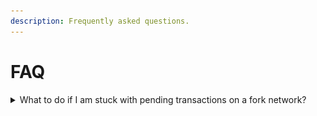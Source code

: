 ```yaml
---
description: Frequently asked questions.
---
```


# FAQ

<details>

<summary>What to do if I am stuck with pending transactions on a fork network?</summary>

You can end up in this situation if you are following the [onchain tutorial](tutorials/tuto.md) or the [onchain boilerplate](run-example-apps/onchain-sample-project.md). If it is the case, you are unable to make any transaction work on your local chain, and you surely view this type of message on your MetaMask:

![MetaMask connected to a locally forked Mumbai Testnet](<../.gitbook/assets/Capture d’écran 2023-05-12 à 01.10.06.png>)

![Pending MetaMask transactions](<../.gitbook/assets/Capture d’écran 2023-05-12 à 01.11.27.png>)

To get rid of this issue, you will need to go to "Settings > Advanced > Clear activity tab data" while connected to the fork chain (so anvil node is still running).

![MetaMask settings to clear activity tab data](<../.gitbook/assets/Capture d’écran 2023-05-12 à 01.18.14 (1).png>)

You can then stop your anvil local node and the frontend of your application before relaunching the anvil node with `yarn anvil` and then your frontend with `yarn dev`. If you are still stuck with this restart, come ask your questions in our [Discord](https://discord.gg/sismo) in the **#dev-support** channel or in our [Dev Telegram](https://t.me/+Z-SwcvXZFRVhZTQ0).

</details>
